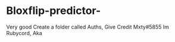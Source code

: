 # Bloxflip-predictor-
Very good
Create a folder called Auths, Give Credit
Mxty#5855 Im Rubycord, Aka 
